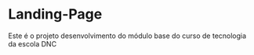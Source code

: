 # Landing-Page
Este é o projeto desenvolvimento do módulo base do curso de tecnologia da escola DNC
